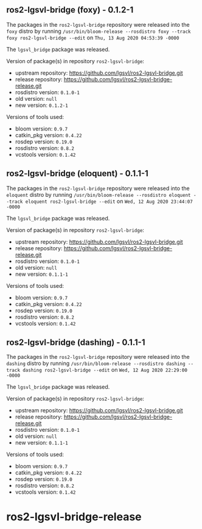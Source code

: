 ## ros2-lgsvl-bridge (foxy) - 0.1.2-1

The packages in the `ros2-lgsvl-bridge` repository were released into the `foxy` distro by running `/usr/bin/bloom-release --rosdistro foxy --track foxy ros2-lgsvl-bridge --edit` on `Thu, 13 Aug 2020 04:53:39 -0000`

The `lgsvl_bridge` package was released.

Version of package(s) in repository `ros2-lgsvl-bridge`:

- upstream repository: https://github.com/lgsvl/ros2-lgsvl-bridge.git
- release repository: https://github.com/lgsvl/ros2-lgsvl-bridge-release.git
- rosdistro version: `0.1.0-1`
- old version: `null`
- new version: `0.1.2-1`

Versions of tools used:

- bloom version: `0.9.7`
- catkin_pkg version: `0.4.22`
- rosdep version: `0.19.0`
- rosdistro version: `0.8.2`
- vcstools version: `0.1.42`


## ros2-lgsvl-bridge (eloquent) - 0.1.1-1

The packages in the `ros2-lgsvl-bridge` repository were released into the `eloquent` distro by running `/usr/bin/bloom-release --rosdistro eloquent --track eloquent ros2-lgsvl-bridge --edit` on `Wed, 12 Aug 2020 23:44:07 -0000`

The `lgsvl_bridge` package was released.

Version of package(s) in repository `ros2-lgsvl-bridge`:

- upstream repository: https://github.com/lgsvl/ros2-lgsvl-bridge.git
- release repository: https://github.com/lgsvl/ros2-lgsvl-bridge-release.git
- rosdistro version: `0.1.0-1`
- old version: `null`
- new version: `0.1.1-1`

Versions of tools used:

- bloom version: `0.9.7`
- catkin_pkg version: `0.4.22`
- rosdep version: `0.19.0`
- rosdistro version: `0.8.2`
- vcstools version: `0.1.42`


## ros2-lgsvl-bridge (dashing) - 0.1.1-1

The packages in the `ros2-lgsvl-bridge` repository were released into the `dashing` distro by running `/usr/bin/bloom-release --rosdistro dashing --track dashing ros2-lgsvl-bridge --edit` on `Wed, 12 Aug 2020 22:29:00 -0000`

The `lgsvl_bridge` package was released.

Version of package(s) in repository `ros2-lgsvl-bridge`:

- upstream repository: https://github.com/lgsvl/ros2-lgsvl-bridge.git
- release repository: https://github.com/lgsvl/ros2-lgsvl-bridge-release.git
- rosdistro version: `0.1.0-1`
- old version: `null`
- new version: `0.1.1-1`

Versions of tools used:

- bloom version: `0.9.7`
- catkin_pkg version: `0.4.22`
- rosdep version: `0.19.0`
- rosdistro version: `0.8.2`
- vcstools version: `0.1.42`


# ros2-lgsvl-bridge-release